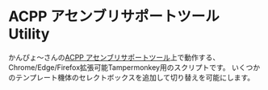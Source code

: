 # ACPP アセンブリサポートツール Utility

かんぴょ〜さんの[ACPP アセンブリサポートツール](https://k-2nd.sakura.ne.jp/ac/report/support_tool/sayhoun.html)上で動作する、Chrome/Edge/Firefox拡張可能Tampermonkey用のスクリプトです。
いくつかのテンプレート機体のセレクトボックスを追加して切り替えを可能にします。

